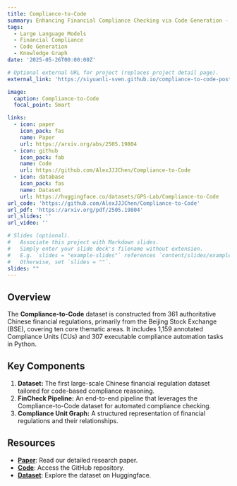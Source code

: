 ```yaml
---
title: Compliance-to-Code
summary: Enhancing Financial Compliance Checking via Code Generation - A large-scale Chinese dataset for financial regulatory compliance with 1,159 annotated clauses and a pipeline for automated compliance checking.
tags:
  - Large Language Models
  - Financial Compliance
  - Code Generation
  - Knowledge Graph
date: '2025-05-26T00:00:00Z'

# Optional external URL for project (replaces project detail page).
external_link: 'https://siyuanli-sven.github.io/compliance-to-code-poster.html'

image:
  caption: Compliance-to-Code
  focal_point: Smart

links:
  - icon: paper
    icon_pack: fas
    name: Paper
    url: https://arxiv.org/abs/2505.19804
  - icon: github
    icon_pack: fab
    name: Code
    url: https://github.com/AlexJJJChen/Compliance-to-Code
  - icon: database
    icon_pack: fas
    name: Dataset
    url: https://huggingface.co/datasets/GPS-Lab/Compliance-to-Code
url_code: 'https://github.com/AlexJJJChen/Compliance-to-Code'
url_pdf: 'https://arxiv.org/pdf/2505.19804'
url_slides: ''
url_video: ''

# Slides (optional).
#   Associate this project with Markdown slides.
#   Simply enter your slide deck's filename without extension.
#   E.g. `slides = "example-slides"` references `content/slides/example-slides.md`.
#   Otherwise, set `slides = ""`.
slides: ""
---
```


## Overview

The **Compliance-to-Code** dataset is constructed from 361 authoritative Chinese financial regulations, primarily from the Beijing Stock Exchange (BSE), covering ten core thematic areas. It includes 1,159 annotated Compliance Units (CUs) and 307 executable compliance automation tasks in Python.

## Key Components

1. **Dataset:** The first large-scale Chinese financial regulation dataset tailored for code-based compliance reasoning.
2. **FinCheck Pipeline:** An end-to-end pipeline that leverages the Compliance-to-Code dataset for automated compliance checking.
3. **Compliance Unit Graph:** A structured representation of financial regulations and their relationships.

## Resources

- **[Paper](https://arxiv.org/abs/2505.19804)**: Read our detailed research paper.
- **[Code](https://github.com/AlexJJJChen/Compliance-to-Code)**: Access the GitHub repository.
- **[Dataset](https://huggingface.co/datasets/GPS-Lab/Compliance-to-Code)**: Explore the dataset on Huggingface. 